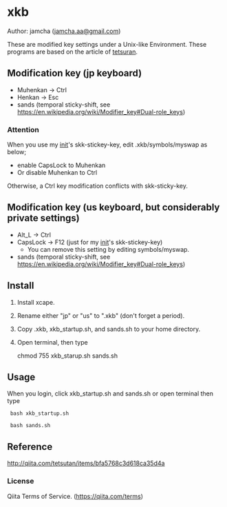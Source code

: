 # xkb
Author: jamcha (jamcha.aa@gmail.com)

These are modified key settings under a Unix-like Environment. These programs are based on the article of [tetsuran](http://qiita.com/tetsutan/items/bfa5768c3d618ca35d4a).

## Modification key (jp keyboard)

- Muhenkan -> Ctrl
- Henkan -> Esc
- sands (temporal sticky-shift, see https://en.wikipedia.org/wiki/Modifier_key#Dual-role_keys)

### Attention

When you use my [init](https://github.com/jamcha-aa/init)'s skk-stickey-key, edit .xkb/symbols/myswap as below;

- enable CapsLock to Muhenkan
- Or disable Muhenkan to Ctrl

Otherwise, a Ctrl key modification conflicts with skk-sticky-key.

## Modification key (us keyboard, but considerably private settings)

- Alt_L -> Ctrl
- CapsLock -> F12 (just for my [init](https://github.com/jamcha-aa/init)'s skk-stickey-key)
  + You can remove this setting by editing symbols/myswap.
- sands (temporal sticky-shift, see https://en.wikipedia.org/wiki/Modifier_key#Dual-role_keys)

## Install

1. Install xcape.
2. Rename either "jp" or "us" to ".xkb" (don't forget a period).
3. Copy .xkb, xkb_startup.sh, and sands.sh to your home directory.
4. Open terminal, then type

   chmod 755 xkb_starup.sh sands.sh

## Usage

When you login, click xkb_startup.sh and sands.sh or open terminal then type

     bash xkb_startup.sh

     bash sands.sh


## Reference
http://qiita.com/tetsutan/items/bfa5768c3d618ca35d4a

### License
Qiita Terms of Service. (https://qiita.com/terms)
